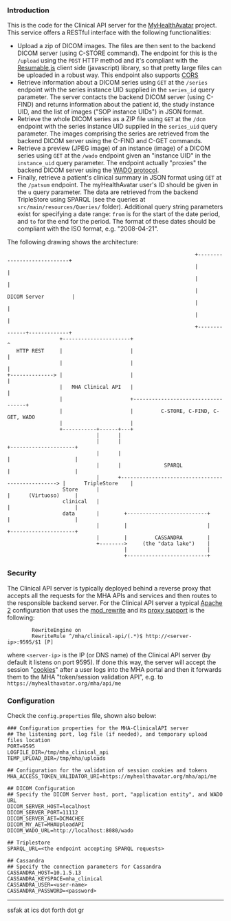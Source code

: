 ### Introduction
This is the code for the Clinical API server for the [MyHealthAvatar](http://myhealthavatar.org/) project. This service offers a RESTful interface with the following functionalities:

* Upload a zip of DICOM images. The files are then sent to the backend DICOM server (using C-STORE command). The endpoint for this is the `/upload` using the `POST` HTTP method and it's compliant with the [Resumable.js](http://www.resumablejs.com/) client side (javascript) library, so that pretty large files can be uploaded in a robust way. This endpoint also supports [CORS](https://en.wikipedia.org/wiki/Cross-origin_resource_sharing)
* Retrieve information about a DICOM series using `GET` at the `/series` endpoint with the series instance UID supplied in the `series_id` query parameter. The server contacts the backend DICOM server (using C-FIND) and returns information about the patient id, the study instance UID, and the list of images ("SOP instance UIDs") in JSON format.
* Retrieve the whole DICOM series as a ZIP file using `GET` at the `/dcm` endpoint with the series instance UID supplied in the `series_uid` query parameter. The images comprising the series are retrieved from the backend DICOM server using the C-FIND and C-GET commands.
* Retrieve a preview (JPEG image) of an instance (image) of a DICOM series using `GET` at the `/wado` endpoint given an "instance UID" in the `instance_uid` query parameter. The endpoint actually "proxies" the backend DICOM server using the [WADO protocol](http://www.research.ibm.com/haifa/projects/software/wado/).
* Finally, retrieve a patient's clinical summary in JSON format using `GET` at the `/patsum` endpoint. The myHealthAvatar user's ID should be given in the `u` query parameter. The data are retrieved from the backend TripleStore using SPARQL (see the queries at `src/main/resources/Queries/` folder). Additional query string parameters exist for specifying a date range: `from` is for the start of the date period, and `to` for the end for the period. The format of these dates should be compliant with the ISO format, e.g. "2008-04-21".

The following drawing shows the architecture:

```
                                                             +----------------------------+
                                                             |                            |
                                                             |                            |
                                                             |       DICOM Server         |
                                                             |                            |
                                                             |                            |
                                                             +--------------+-------------+
                 +----------------------+                                   ^
   HTTP REST     |                      |                                   |
                 |                      |                                   |
+--------------> |                      |                                   |
                 |   MHA Clinical API   |                                   |
                 |                      +-----------------------------------+
                 |                      |         C-STORE, C-FIND, C-GET, WADO
                 |                      |
                 +-----------+------+---+
                             |      |
                             |      |                                                   +---------------------+
                             |      |                                                   |                     |
                             |      |              SPARQL                               |                     |
                             |      +-------------------------------------------------> |      TripleStore    |
                  Store      |                                                          |      (Virtuoso)     |
                  clinical   |                                                          |                     |
                  data       |        +--------------------------+                      |                     |
                             |        |                          |                      +---------------------+
                             |        |         CASSANDRA        |
                             +-------->     (the "data lake")    |
                                      |                          |
                                      +--------------------------+

```


### Security

The Clinical API server is typically deployed behind a reverse proxy that accepts all the requests for the MHA APIs and services and then routes to the responsible backend server. For the Clinical API server a typical [Apache 2](https://httpd.apache.org/) configuration that uses the [mod_rewrite](https://httpd.apache.org/docs/current/mod/mod_rewrite.html) and its [proxy support](https://httpd.apache.org/docs/current/rewrite/flags.html#flag_p) is the following:

```
		RewriteEngine on
		RewriteRule ^/mha/clinical-api/(.*)$ http://<server-ip>:9595/$1 [P]
```

where `<server-ip>` is the IP (or DNS name) of the Clinical API server (by default it listens on port 9595). If done this way, the server will accept the session "[cookies](https://en.wikipedia.org/wiki/HTTP_cookie)" after a user logs into the MHA portal and then it forwards them to the MHA "token/session validation API", e.g. to `https://myhealthavatar.org/mha/api/me` 

### Configuration

Check the `config.properties` file, shown also below:

```
### Configuration properties for the MHA-ClinicalAPI server
## The listening port, log file (if needed), and temporary upload files location
PORT=9595
LOGFILE_DIR=/tmp/mha_clinical_api
TEMP_UPLOAD_DIR=/tmp/mha/uploads

## Configuration for the validation of session cookies and tokens
MHA_ACCESS_TOKEN_VALIDATOR_URI=https://myhealthavatar.org/mha/api/me

## DICOM Configuration
## Specify the DICOM Server host, port, "application entity", and WADO URL
DICOM_SERVER_HOST=localhost
DICOM_SERVER_PORT=11112
DICOM_SERVER_AET=DCM4CHEE
DICOM_MY_AET=MHAUploadAPI
DICOM_WADO_URL=http://localhost:8080/wado

## Triplestore
SPARQL_URL=<the endpoint accepting SPARQL requests>

## Cassandra
## Specify the connection parameters for Cassandra
CASSANDRA_HOST=10.1.5.13
CASSANDRA_KEYSPACE=mha_clinical
CASSANDRA_USER=<user-name>
CASSANDRA_PASSWORD=<password>
```

--- 
ssfak at ics dot forth dot gr

